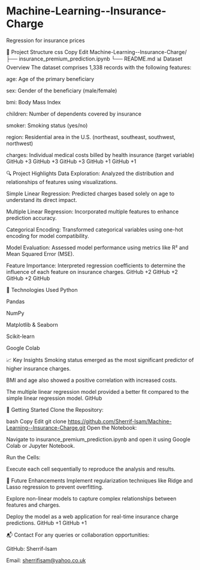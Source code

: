 # Machine-Learning--Insurance-Charge
Regression for insurance prices 

📁 Project Structure
css
Copy
Edit
Machine-Learning--Insurance-Charge/
├── insurance_premium_prediction.ipynb
└── README.md
📊 Dataset Overview
The dataset comprises 1,338 records with the following features:

age: Age of the primary beneficiary

sex: Gender of the beneficiary (male/female)

bmi: Body Mass Index

children: Number of dependents covered by insurance

smoker: Smoking status (yes/no)

region: Residential area in the U.S. (northeast, southeast, southwest, northwest)

charges: Individual medical costs billed by health insurance (target variable)​
GitHub
+3
GitHub
+3
GitHub
+3
GitHub
+1
GitHub
+1

🔍 Project Highlights
Data Exploration: Analyzed the distribution and relationships of features using visualizations.

Simple Linear Regression: Predicted charges based solely on age to understand its direct impact.

Multiple Linear Regression: Incorporated multiple features to enhance prediction accuracy.

Categorical Encoding: Transformed categorical variables using one-hot encoding for model compatibility.

Model Evaluation: Assessed model performance using metrics like R² and Mean Squared Error (MSE).

Feature Importance: Interpreted regression coefficients to determine the influence of each feature on insurance charges.​
GitHub
+2
GitHub
+2
GitHub
+2
GitHub

🧪 Technologies Used
Python

Pandas

NumPy

Matplotlib & Seaborn

Scikit-learn

Google Colab​

📈 Key Insights
Smoking status emerged as the most significant predictor of higher insurance charges.

BMI and age also showed a positive correlation with increased costs.

The multiple linear regression model provided a better fit compared to the simple linear regression model.​
GitHub

🚀 Getting Started
Clone the Repository:

bash
Copy
Edit
git clone https://github.com/Sherrif-Isam/Machine-Learning--Insurance-Charge.git
Open the Notebook:

Navigate to insurance_premium_prediction.ipynb and open it using Google Colab or Jupyter Notebook.​

Run the Cells:

Execute each cell sequentially to reproduce the analysis and results.​

📌 Future Enhancements
Implement regularization techniques like Ridge and Lasso regression to prevent overfitting.

Explore non-linear models to capture complex relationships between features and charges.

Deploy the model as a web application for real-time insurance charge predictions.​
GitHub
+1
GitHub
+1

📬 Contact
For any queries or collaboration opportunities:

GitHub: Sherrif-Isam

Email: sherrifisam@yahoo.co.uk

